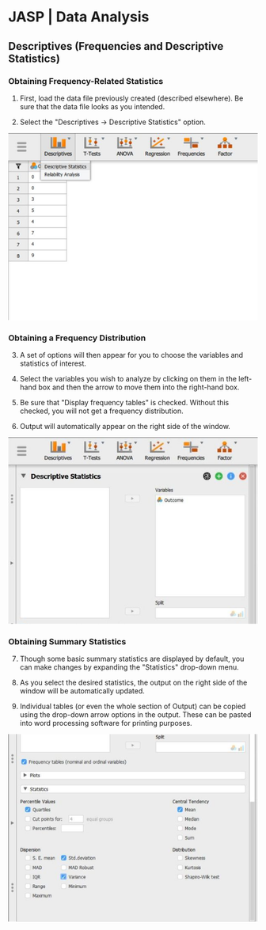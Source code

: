 # JASP | Data Analysis

## Descriptives (Frequencies and Descriptive Statistics) 

### Obtaining Frequency-Related Statistics

1. First, load the data file previously created (described elsewhere). Be sure that the data file looks as you intended. 

2. Select the "Descriptives → Descriptive Statistics" option.

<p align="center"><kbd><img src="descriptives1.png"></kbd></p>

### Obtaining a Frequency Distribution

3. A set of options will then appear for you to choose the variables and statistics of interest.

4. Select the variables you wish to analyze by clicking on them in the left-hand box and then the arrow to move them into the right-hand box.

5. Be sure that "Display frequency tables" is checked. Without this checked, you will not get a frequency distribution.

6. Output will automatically appear on the right side of the window. 

<p align="center"><kbd><img src="descriptives2.png"></kbd></p>

### Obtaining Summary Statistics

7. Though some basic summary statistics are displayed by default, you can make changes by expanding the "Statistics" drop-down menu.

8. As you select the desired statistics, the output on the right side of the window will be automatically updated. 

9. Individual tables (or even the whole section of Output) can be copied using the drop-down arrow options in the output. These can be pasted into word processing software for printing purposes.

<p align="center"><kbd><img src="descriptives3.png"></kbd></p>
